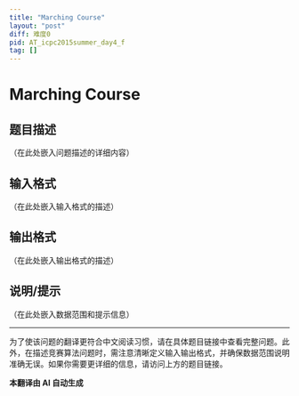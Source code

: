 ```yaml
---
title: "Marching Course"
layout: "post"
diff: 难度0
pid: AT_icpc2015summer_day4_f
tag: []
---
```


# Marching Course

## 题目描述

（在此处嵌入问题描述的详细内容）

## 输入格式

（在此处嵌入输入格式的描述）

## 输出格式

（在此处嵌入输出格式的描述）

## 说明/提示

（在此处嵌入数据范围和提示信息）

---

为了使该问题的翻译更符合中文阅读习惯，请在具体题目链接中查看完整问题。此外，在描述竞赛算法问题时，需注意清晰定义输入输出格式，并确保数据范围说明准确无误。如果你需要更详细的信息，请访问上方的题目链接。

 **本翻译由 AI 自动生成**

